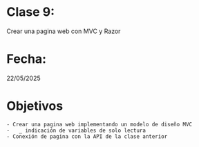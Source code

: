 # Clase 9: 
Crear una pagina web con MVC y Razor

# Fecha: 
22/05/2025

# Objetivos
    - Crear una pagina web implementando un modelo de diseño MVC
    -   _ indicación de variables de solo lectura
    - Conexión de pagina con la API de la clase anterior